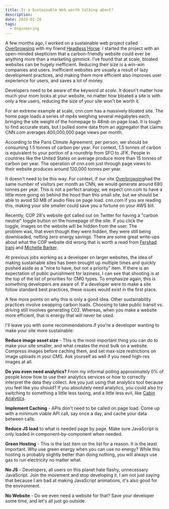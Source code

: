 ```yaml
---
title: Is a Sustainable Web worth talking about?
description: 
date: 2024-01-20
tags:
  - Engineering
---
```

A few months ago, I worked on a sustainable web project called [Overbrowsing](https://overbrowsing.com) with my friend [Headless Horse](https://headless.horse/). I started the project with an open-minded skepticism that a carbon-friendly website could ever be anything more than a marketing gimmick. I've found that at scale, bloated websites can be hugely inefficient. Reducing their size is a win-win companies and users. Inefficient websites are usually a result of lazy development practices, and making them more efficient also improves user experience for users, and saves a lot of money. 

Developers need to be aware of the keyword *at scale*. It doesn't matter how much your mom looks at your website, no matter how bloated a site is with only a few users, reducing the size of your site won't be worth it. 

For an extreme example at scale, cnn.com has a massively bloated site. The home page loads a series of mp4s weighing several megabytes each, bringing the site weight of the homepage to 48mb on page load. It is tough to find accurate stats, but I pulled some data from an aggregator that claims CNN.com averages 400,000,000 page views per month. 

According to the Paris Climate Agreement, per person, we should be consuming 1.5 tonnes of carbon per year. For context, 1.5 tonnes of carbon is equivalent to your portion of a roundtrip from SFO to JFK. People in countries like the United States on average produce more than 15 tonnes of carbon per year. The operation of cnn.com just through page views to their website produces around 120,000 tonnes per year. 

It doesn't need to be this way. For context, if our site [Overbrowsing](https://overbrowsing.com)had the same number of visitors per month as CNN, we would generate around 680 tonnes per year. This is not a perfect analogy, we expect cnn.com to have a little more going on behind the hood than this small site, but we should be able to avoid 50 MB of audio files on page load. cnn.com if you are reading this, making your site smaller could save you a fortune on your AWS bill. 

Recently, COP 28's website got called out on Twitter for having a "carbon neutral" toggle button on the homepage of the site. If you click the toggle, images on the website will be hidden from the user. The problem was, that even though they were hidden, they were still being downloaded, netting zero energy savings. There are some great write-ups about what the COP website did wrong that is worth a read from [Fershad Irani](https://fershad.com/writing/cop28-uae-a-low-carbon-website-review/) and [Michelle Barker](https://css-irl.info/greenwashing-and-the-cop28-website/). 

At previous jobs working as a developer on larger websites, the idea of making sustainable sites has been brought up multiple times and quickly pushed aside as a "nice to have, but not a priority" item. If there is an expectation of public punishment for laziness, I can see that shooting is at the top of the list of priorities for CMO types. To emphasize again, this is something developers are aware of. If a developer were to make a site follow standard best practices, these issues would exist in the first place. 

A few more points on why this is only a good idea. Other sustainability practices involve swapping carbon loads. Choosing to take public transit vs. driving still involves generating C02. Whereas, when you make a website more efficient, that is energy that will never be used. 

I'll leave you with some recommendations if you're a developer wanting to make your site more sustainable: 

**Reduce image asset size** - This is the most important thing you can do to make your site smaller, and what creates the most bulk on a website. Compress images before caching them, and set max-size restrictions on image uploads in your CMS. Ask yourself as well if you need high-res images at all. 

**Do you even need analytics?** From my informal polling approximately 0% of people know how to use their analytics services or how to correctly interpret the data they collect. Are you just using that analytics tool because you feel like you should? If you absolutely need analytics, you could also try switching to something a little less taxing, and a little less evil, like [Cabin Analytics](https://withcabin.com). 

**Implement Caching** - APIs don't need to be called on page load. Come up with a minimum viable API call, say once a day, and cache your data between calls. 

**Reduce JS load** to what is needed page by page. Make sure JavaScript is only loaded in component-by-component when needed. 

**Green Hosting** - This is the last item on the list for a reason. It is the least important. Why use green energy when you can use *no* energy? While this hosting is probably slightly better than doing nothing, you will always use gas to run electricity no matter what.  

**No JS** - Developers, all users on this planet hate flashy, unnecessary JavaScript. Join the movement and stop developing it. I am not just saying that because I am bad at making JavaScript animations, it's also good for the environment. 

**No Website** - Do we even need a website for that? Save your developer some time, and let's all just go outside.